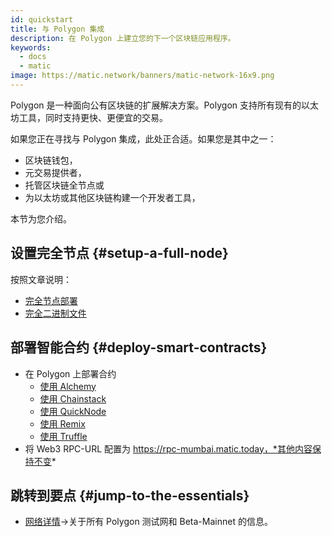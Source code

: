 ```yaml
---
id: quickstart
title: 与 Polygon 集成
description: 在 Polygon 上建立您的下一个区块链应用程序。
keywords:
  - docs
  - matic
image: https://matic.network/banners/matic-network-16x9.png
---
```


Polygon 是一种面向公有区块链的扩展解决方案。Polygon 支持所有现有的以太坊工具，同时支持更快、更便宜的交易。

如果您正在寻找与 Polygon 集成，此处正合适。如果您是其中之一：

- 区块链钱包，
- 元交易提供者，
- 托管区块链全节点或
- 为以太坊或其他区块链构建一个开发者工具，

本节为您介绍。

## 设置完全节点 {#setup-a-full-node}

按照文章说明：
* [完全节点部署](/docs/develop/network-details/full-node-deployment)
* [完全二进制文件](/docs/develop/network-details/full-node-binaries)

## 部署智能合约 {#deploy-smart-contracts}

* 在 Polygon 上部署合约
    - [使用 Alchemy](/docs/develop/alchemy)
    - [使用 Chainstack](/docs/develop/chainstack)
    - [使用 QuickNode](/docs/develop/quicknode)
    - [使用 Remix](/docs/develop/remix)
    - [使用 Truffle](/docs/develop/truffle)
* 将 Web3 RPC-URL 配置为 https://rpc-mumbai.matic.today，*其他内容保持不变*



## 跳转到要点 {#jump-to-the-essentials}

- [网络详情](/docs/integrate/network-detail)->关于所有 Polygon 测试网和 Beta-Mainnet 的信息。
